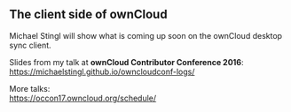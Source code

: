 ## The client side of ownCloud

Michael Stingl will show what is coming up soon on the ownCloud desktop sync client.

Slides from my talk at **ownCloud Contributor Conference 2016**:  
https://michaelstingl.github.io/owncloudconf-logs/

More talks:  
https://occon17.owncloud.org/schedule/
